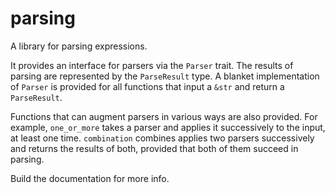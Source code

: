 # parsing

A library for parsing expressions.

It provides an interface for parsers via the `Parser` trait. The results of
parsing are represented by the `ParseResult` type. A blanket implementation of
`Parser` is provided for all functions that input a `&str` and return a
`ParseResult`.

Functions that can augment parsers in various ways are also provided. For
example, `one_or_more` takes a parser and applies it successively to the input,
at least one time. `combination` combines applies two parsers successively and
returns the results of both, provided that both of them succeed in parsing.

Build the documentation for more info.
